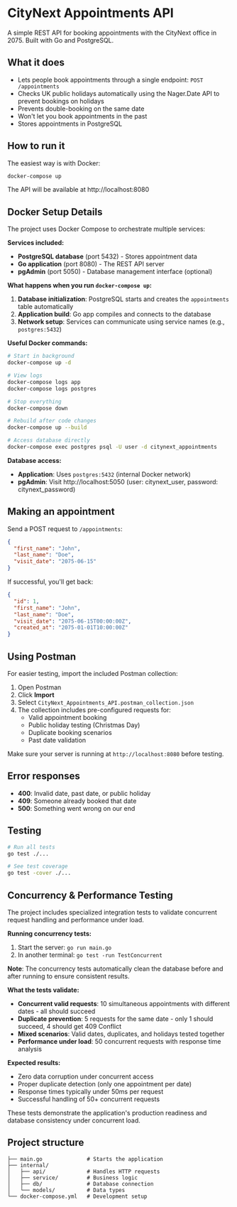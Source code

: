 # CityNext Appointments API

A simple REST API for booking appointments with the CityNext office in 2075. Built with Go and PostgreSQL.

## What it does

- Lets people book appointments through a single endpoint: `POST /appointments`
- Checks UK public holidays automatically using the Nager.Date API to prevent bookings on holidays
- Prevents double-booking on the same date
- Won't let you book appointments in the past
- Stores appointments in PostgreSQL

## How to run it

The easiest way is with Docker:

```bash
docker-compose up
```

The API will be available at http://localhost:8080

## Docker Setup Details

The project uses Docker Compose to orchestrate multiple services:

**Services included:**
- **PostgreSQL database** (port 5432) - Stores appointment data
- **Go application** (port 8080) - The REST API server
- **pgAdmin** (port 5050) - Database management interface (optional)

**What happens when you run `docker-compose up`:**

1. **Database initialization**: PostgreSQL starts and creates the `appointments` table automatically
2. **Application build**: Go app compiles and connects to the database
3. **Network setup**: Services can communicate using service names (e.g., `postgres:5432`)

**Useful Docker commands:**

```bash
# Start in background
docker-compose up -d

# View logs
docker-compose logs app
docker-compose logs postgres

# Stop everything
docker-compose down

# Rebuild after code changes
docker-compose up --build

# Access database directly
docker-compose exec postgres psql -U user -d citynext_appointments
```

**Database access:**
- **Application**: Uses `postgres:5432` (internal Docker network)
- **pgAdmin**: Visit http://localhost:5050 (user: citynext_user, password: citynext_password)


## Making an appointment

Send a POST request to `/appointments`:

```json
{
  "first_name": "John",
  "last_name": "Doe", 
  "visit_date": "2075-06-15"
}
```

If successful, you'll get back:

```json
{
  "id": 1,
  "first_name": "John",
  "last_name": "Doe",
  "visit_date": "2075-06-15T00:00:00Z",
  "created_at": "2075-01-01T10:00:00Z"
}
```

## Using Postman

For easier testing, import the included Postman collection:

1. Open Postman
2. Click **Import** 
3. Select `CityNext_Appointments_API.postman_collection.json`
4. The collection includes pre-configured requests for:
   - Valid appointment booking
   - Public holiday testing (Christmas Day)
   - Duplicate booking scenarios
   - Past date validation

Make sure your server is running at `http://localhost:8080` before testing.

## Error responses

- **400**: Invalid date, past date, or public holiday
- **409**: Someone already booked that date
- **500**: Something went wrong on our end

## Testing

```bash
# Run all tests
go test ./...

# See test coverage
go test -cover ./...
```

## Concurrency & Performance Testing

The project includes specialized integration tests to validate concurrent request handling and performance under load.

**Running concurrency tests:**

1. Start the server: `go run main.go`
2. In another terminal: `go test -run TestConcurrent`

**Note**: The concurrency tests automatically clean the database before and after running to ensure consistent results.

**What the tests validate:**

- **Concurrent valid requests**: 10 simultaneous appointments with different dates - all should succeed
- **Duplicate prevention**: 5 requests for the same date - only 1 should succeed, 4 should get 409 Conflict
- **Mixed scenarios**: Valid dates, duplicates, and holidays tested together
- **Performance under load**: 50 concurrent requests with response time analysis

**Expected results:**
- Zero data corruption under concurrent access
- Proper duplicate detection (only one appointment per date)
- Response times typically under 50ms per request
- Successful handling of 50+ concurrent requests

These tests demonstrate the application's production readiness and database consistency under concurrent load.

## Project structure

```
├── main.go              # Starts the application
├── internal/
│   ├── api/             # Handles HTTP requests
│   ├── service/         # Business logic
│   ├── db/              # Database connection
│   └── models/          # Data types
└── docker-compose.yml   # Development setup
```
